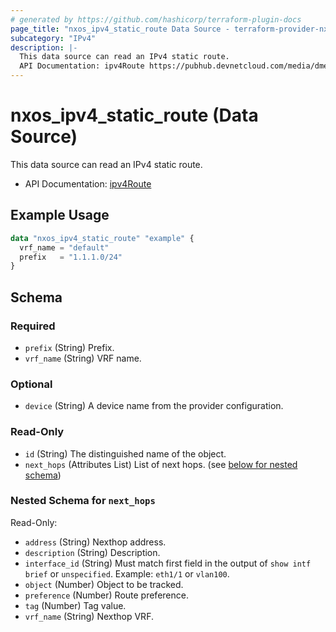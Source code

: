 ```yaml
---
# generated by https://github.com/hashicorp/terraform-plugin-docs
page_title: "nxos_ipv4_static_route Data Source - terraform-provider-nxos"
subcategory: "IPv4"
description: |-
  This data source can read an IPv4 static route.
  API Documentation: ipv4Route https://pubhub.devnetcloud.com/media/dme-docs-10-2-2/docs/Layer%203/ipv4:Route/
---
```


# nxos_ipv4_static_route (Data Source)

This data source can read an IPv4 static route.

- API Documentation: [ipv4Route](https://pubhub.devnetcloud.com/media/dme-docs-10-2-2/docs/Layer%203/ipv4:Route/)

## Example Usage

```terraform
data "nxos_ipv4_static_route" "example" {
  vrf_name = "default"
  prefix   = "1.1.1.0/24"
}
```

<!-- schema generated by tfplugindocs -->
## Schema

### Required

- `prefix` (String) Prefix.
- `vrf_name` (String) VRF name.

### Optional

- `device` (String) A device name from the provider configuration.

### Read-Only

- `id` (String) The distinguished name of the object.
- `next_hops` (Attributes List) List of next hops. (see [below for nested schema](#nestedatt--next_hops))

<a id="nestedatt--next_hops"></a>
### Nested Schema for `next_hops`

Read-Only:

- `address` (String) Nexthop address.
- `description` (String) Description.
- `interface_id` (String) Must match first field in the output of `show intf brief` or `unspecified`. Example: `eth1/1` or `vlan100`.
- `object` (Number) Object to be tracked.
- `preference` (Number) Route preference.
- `tag` (Number) Tag value.
- `vrf_name` (String) Nexthop VRF.
